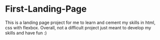 # First-Landing-Page
This is a landing page project for me to learn and cement my skills in html, css with flexbox. Overall, not a difficult project just meant to develop my skills and have fun :)
